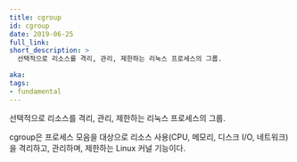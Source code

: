 ```yaml
---
title: cgroup
id: cgroup
date: 2019-06-25
full_link:
short_description: >
  선택적으로 리소스를 격리, 관리, 제한하는 리눅스 프로세스의 그룹.

aka:
tags:
- fundamental
---
```

선택적으로 리소스를 격리, 관리, 제한하는 리눅스 프로세스의 그룹.

<!--more-->

cgroup은 프로세스 모음을 대상으로 리소스 사용(CPU, 메모리, 디스크 I/O, 네트워크)을 격리하고, 관리하며, 제한하는 Linux 커널 기능이다.

